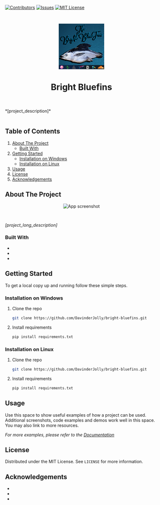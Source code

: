 <!-- SHIELDS -->

[![Contributors][contributors-shield]][contributors-url]
[![Issues][issues-shield]][issues-url]
[![MIT License][license-shield]][license-url]

<!-- PROJECT LOGO -->
<br>
<p align="center">
  <a href="https://github.com/DavinderJolly/bright-bluefins">
    <img src="images/logo.png" alt="Logo" width="150" height="150">
  </a>
  <h1 align="center">Bright Bluefins</h1>
  <br>
  <br>
  *[project_description]*
  <br>
  <br>
</p>

<!-- TABLE OF CONTENTS -->

## Table of Contents

1. [About The Project](#about-the-project)
   - [Built With](#built-with)
1. [Getting Started](#getting-started)
   - [Installation on Windows](#Installation-on-Windows)
   - [Installation on Linux](#Installation-on-Linux)
1. [Usage](#usage)
1. [License](#license)
1. [Acknowledgements](#acknowledgements)

<!-- ABOUT THE PROJECT -->

## About The Project

<p align="center">
    <img src="screenshot-url" alt="App screenshot">
</p> <br>

_[project_long_description]_

### Built With

- []()
- []()
- []()

<!-- GETTING STARTED -->

## Getting Started

To get a local copy up and running follow these simple steps.

### Installation on Windows

1. Clone the repo
   ```sh
   git clone https://github.com/DavinderJolly/bright-bluefins.git
   ```
2. Install requirements
   ```sh
   pip install requirements.txt
   ```

### Installation on Linux

1. Clone the repo
   ```sh
   git clone https://github.com/DavinderJolly/bright-bluefins.git
   ```
2. Install requirements
   ```sh
   pip install requirements.txt
   ```

<!-- USAGE EXAMPLES -->

## Usage

Use this space to show useful examples of how a project can be used. Additional screenshots, code examples and demos work well in this space. You may also link to more resources.

_For more examples, please refer to the [Documentation](https://example.com)_

<!-- LICENSE -->

## License

Distributed under the MIT License. See `LICENSE` for more information.

<!-- ACKNOWLEDGEMENTS -->

## Acknowledgements

- []()
- []()
- []()

<!-- MARKDOWN LINKS & IMAGES -->
<!-- https://www.markdownguide.org/basic-syntax/#reference-style-links -->

[contributors-shield]: https://img.shields.io/github/contributors/DavinderJolly/bright-bluefins?style=flat
[contributors-url]: https://github.com/DavinderJolly/bright-bluefins/graphs/contributors
[issues-shield]: https://img.shields.io/github/issues/DavinderJolly/bright-bluefins?style=flat
[issues-url]: https://github.com/DavinderJolly/bright-bluefins/issues
[license-shield]: https://img.shields.io/github/license/DavinderJolly/bright-bluefins?style=flat
[license-url]: https://github.com/DavinderJolly/bright-bluefins/blob/master/LICENSE.txt
